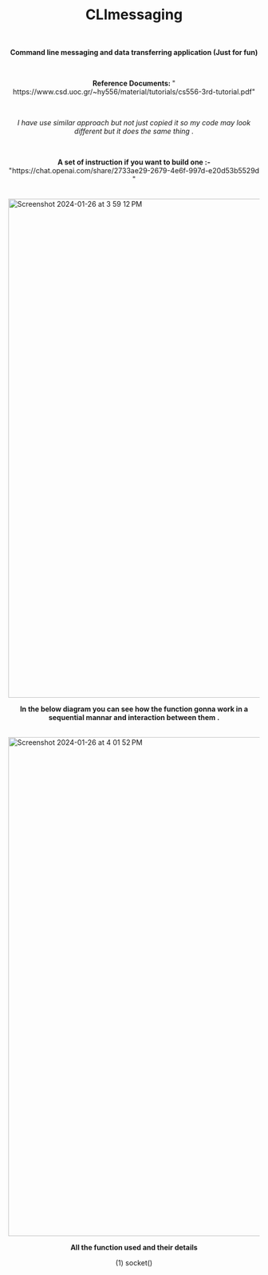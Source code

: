 <h1 align = "center" > CLImessaging </h1>
<br>
<p align = "center" ><strong>Command line messaging and data transferring  application (Just for fun)</strong></p>
<br>
<p align = "center" ><b>Reference Documents: </b>" https://www.csd.uoc.gr/~hy556/material/tutorials/cs556-3rd-tutorial.pdf"</p>
<br>
<p align = "center" ><em>I have use similar approach but not just copied it so my code may look different but it does the same thing .</em></p>
</br>

<p align = "center" ><b>A set of instruction if you want to build one :- </b>"https://chat.openai.com/share/2733ae29-2679-4e6f-997d-e20d53b5529d "</p>
<br>
<img width="1000" alt="Screenshot 2024-01-26 at 3 59 12 PM" src="https://github.com/MohdXHassan/CLImessaging/assets/46120048/58899d8f-28c4-4eaa-ad2a-7975757c3c66">
<p align = "center" ><b>In the below diagram you can see how the function gonna work in a sequential mannar and interaction between them . </b></p>
<br>
<img width="1000" alt="Screenshot 2024-01-26 at 4 01 52 PM" src="https://github.com/MohdXHassan/CLImessaging/assets/46120048/bcf3845d-ed43-4dbc-bbe3-eb155eb1b887">
<p align="center"> <strong> All the function used and their details </strong> </p>
<p align="center"> (1) socket() </p>

